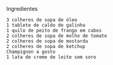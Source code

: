 
Ingredientes

    3 colheres de sopa de óleo
    1 tablete de caldo de galinha
    1 quilo de peito de frango em cubos
    2 colheres de sopa de molho de tomate
    2 colheres de sopa de mostarda
    2 colheres de sopa de ketchup
    Champignon a gosto
    1 lata de creme de leite sem soro


